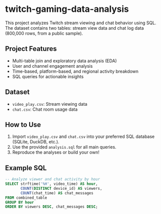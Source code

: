 # twitch-gaming-data-analysis

This project analyzes Twitch stream viewing and chat behavior using SQL.  
The dataset contains two tables: stream view data and chat log data (800,000 rows, from a public sample).

## Project Features

- Multi-table join and exploratory data analysis (EDA)
- User and channel engagement analysis
- Time-based, platform-based, and regional activity breakdown
- SQL queries for actionable insights

## Dataset

- `video_play.csv`: Stream viewing data
- `chat.csv`: Chat room usage data

## How to Use

1. Import `video_play.csv` and `chat.csv` into your preferred SQL database (SQLite, DuckDB, etc.).
2. Use the provided `analysis.sql` for all main queries.
3. Reproduce the analyses or build your own!

## Example SQL

```sql
-- Analyze viewer and chat activity by hour
SELECT strftime('%H', video_time) AS hour,
       COUNT(DISTINCT device_id) AS viewers,
       COUNT(chat_time) AS chat_messages
FROM combined_table
GROUP BY hour
ORDER BY viewers DESC, chat_messages DESC;

